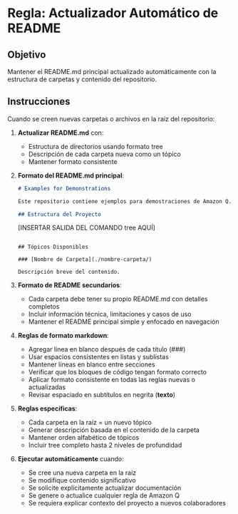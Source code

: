 # Regla: Actualizador Automático de README

## Objetivo

Mantener el README.md principal actualizado automáticamente con la estructura de carpetas y contenido del repositorio.

## Instrucciones

Cuando se creen nuevas carpetas o archivos en la raíz del repositorio:

1. **Actualizar README.md** con:

   - Estructura de directorios usando formato tree
   - Descripción de cada carpeta nueva como un tópico
   - Mantener formato consistente

2. **Formato del README.md principal**:

   ```markdown
   # Examples for Demonstrations

   Este repositorio contiene ejemplos para demostraciones de Amazon Q.

   ## Estructura del Proyecto

   ```
   [INSERTAR SALIDA DEL COMANDO tree AQUÍ]
   ```

   ## Tópicos Disponibles

   ### [Nombre de Carpeta](./nombre-carpeta/)

   Descripción breve del contenido.
   ```

3. **Formato de README secundarios**:

   - Cada carpeta debe tener su propio README.md con detalles completos
   - Incluir información técnica, limitaciones y casos de uso
   - Mantener el README principal simple y enfocado en navegación

4. **Reglas de formato markdown**:

   - Agregar línea en blanco después de cada título (###)
   - Usar espacios consistentes en listas y sublistas
   - Mantener líneas en blanco entre secciones
   - Verificar que los bloques de código tengan formato correcto
   - Aplicar formato consistente en todas las reglas nuevas o actualizadas
   - Revisar espaciado en subtítulos en negrita (**texto**)

5. **Reglas específicas**:

   - Cada carpeta en la raíz = un nuevo tópico
   - Generar descripción basada en el contenido de la carpeta
   - Mantener orden alfabético de tópicos
   - Incluir tree completo hasta 2 niveles de profundidad

6. **Ejecutar automáticamente** cuando:

   - Se cree una nueva carpeta en la raíz
   - Se modifique contenido significativo
   - Se solicite explícitamente actualizar documentación
   - Se genere o actualice cualquier regla de Amazon Q
   - Se requiera explicar contexto del proyecto a nuevos colaboradores
